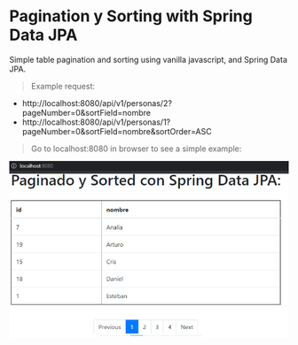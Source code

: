 # Pagination y Sorting with Spring Data JPA

Simple table pagination and sorting using vanilla javascript, and Spring Data JPA.

> Example request:
- http://localhost:8080/api/v1/personas/2?pageNumber=0&sortField=nombre
- http://localhost:8080/api/v1/personas/1?pageNumber=0&sortField=nombre&sortOrder=ASC

> Go to localhost:8080 in browser to see a simple example:

![Alt text](https://github.com/estebanbri/spring-data-jpa-pagination-and-sorting/blob/master/preview.png?raw=true "Welcome")
